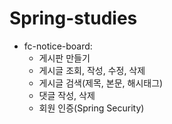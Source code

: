 # Spring-studies
* fc-notice-board: 
    - 게시판 만들기
    - 게시글 조회, 작성, 수정, 삭제
    - 게시글 검색(제목, 본문, 해시태그)
    - 댓글 작성, 삭제
    - 회원 인증(Spring Security)

